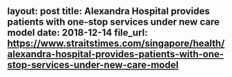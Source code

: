 layout: post
title:  Alexandra Hospital provides patients with one-stop services under new care model
date:   2018-12-14
file_url: https://www.straitstimes.com/singapore/health/alexandra-hospital-provides-patients-with-one-stop-services-under-new-care-model
---
